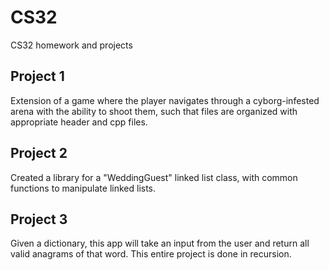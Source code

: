 # CS32
CS32 homework and projects

## Project 1
Extension of a game where the player navigates through a cyborg-infested arena with the ability to shoot them, such that files are organized with appropriate header and cpp files.

## Project 2
Created a library for a "WeddingGuest" linked list class, with common functions to manipulate linked lists.

## Project 3
Given a dictionary, this app will take an input from the user and return all valid anagrams of that word. This entire project is done in recursion.
